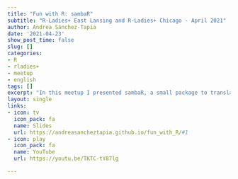 ```yaml
---
title: "Fun with R: sambaR"
subtitle: "R-Ladies+ East Lansing and R-Ladies+ Chicago - April 2021"
author: Andrea Sánchez-Tapia
date: '2021-04-23'
show_post_time: false
slug: []
categories:
- R
- rladies+
- meetup
- english
tags: []
excerpt: "In this meetup I presented sambaR, a small package to translate lyrics from the Genius database"
layout: single
links:
- icon: tv
  icon_pack: fa
  name: Slides
  url: https://andreasancheztapia.github.io/fun_with_R/#1
- icon: play
  icon_pack: fa
  name: YouTube
  url: https://youtu.be/TKTC-tY87lg

---
```



